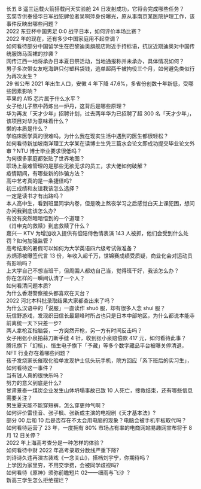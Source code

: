 长五 B 遥三运载火箭搭载问天实验舱 24 日发射成功，它将会完成哪些任务？  
玄奘寺供奉侵华日军战犯牌位者吴啊萍身份曝光，原从事南京某医院护理工作，该事件反映出哪些问题？  
2022 东亚杯中国男足 0:0 战平日本，如何评价本场比赛？  
2022 年的现在，还有多少中国家庭用不起空调？  
如何看待部分中国留学生在巴黎迪奥旗舰店附近手持标语，抗议近期迪奥对中国传统服饰马面裙的抄袭？  
网传江西一地将承办日本夏日祭活动，当地通报称并未承办，具体情况如何？  
男子多次带女友吃海鲜只付塑料袋钱，逃单超两千被拘役三个月，如何避免类似行为再次发生？  
29 省公布 2021 年出生人口，安徽 4 年下降 47.6%，多省份创数十年新低，受哪些因素影响？  
苹果的 A15 芯片属于什么水平？  
女子给儿子熬中药炼出一炉丹，这背后是哪些原理？  
华为再发「天才少年」招聘计划，过去两年华为已招聘了超 300 名「天才少年」，该项目对华为意味着什么？  
懒的本质是什么？  
学临床医学真的很难吗，为什么我在现实生活中遇到的医生都很轻松？  
如何看待新加坡南洋理工大学某在读博士生凭三篇水会论文即成功提交毕业论文外审？NTU 博士毕业要求很低吗？  
为何很多家庭都张贴了世界地图？  
职场上最难管理的是那些无欲无求的员工，求大佬如何破解？  
疫情期间，有哪些新的诈骗方法？  
高中艺考真的是一条捷径吗?  
初三成绩和友谊我该怎么选择？  
一定是读书才有出路吗？  
本人高中生，看到班里同学内卷，但是晚上熬夜学习之后感觉白天上课犯困，想问办问我到底该怎么办?  
有没有突然暗暗悟到的一个道理？  
《肖申克的救赎》到底救赎了什么？  
嘉兴一 KTV 为增加收入提供有偿陪侍色情表演 143 人被抓，他们会受到什么处罚？如何加强监管？  
高考结束的暑假可以如何为大学英语四六级考试做准备？  
苏炳添被曝签代言 13 份，年收入超千万，世锦赛成绩受质疑，商业化会对运动员有影响吗？  
上大学自己不想当班干，但周围人都劝自己当，觉得班干好，我该怎么办？  
你在怎样的一瞬间认清了一个人？  
如何看清问题本质?  
为什么香港警察接头都喜欢在天台？  
2022 河北本科批录取结果大家都查出来了吗？  
为什么汉语中的「说服」一直读作 shuō 服，却有很多人念 shuì 服？  
玩信野游戏，发现织田信长最巅峰时所占也只是日本中部地区，为什么都说本能寺前离统一天下只差一步?  
两人拿枪互指脑袋，一方突然开枪，另一方有时间反击吗？  
女子用张小泉拍蒜刀断手缝 4 针，收到张小泉赔偿款 417 元，如何看待此事？  
腾讯旗下「幻核」、恒生电子旗下「予藏」等多个数字藏品平台被曝关停清退，NFT 行业存在着哪些问题？  
孩子发烧家长催取化验单发现护士低头玩手机，院方回应「系下班后的实习生」，如何看待这一事件？  
当有钱人真的很快乐吗？  
努力的意义到底是什么?  
甘肃景泰一煤炭企业发生山体坍塌事故已致 10 人死亡，搜救结束，还有哪些信息需要关注？  
男生夏天能不能穿短裤，怎么穿更帅气啊？  
如何评价雷佳音、张子枫、张新成主演的电视剧《天才基本法》?  
部分 00 后和 10 后是否存在不太会用电脑的现象？电脑会被手机平板取代吗？  
如何看待运营了 23 年，一度拥有 80% 市场占有率的电商网站易趣网宣布将于 8 月 12 日关停？  
2022 年上海高考查分是一种怎样的体验？  
如何看待中财 2022 年高考录取分数线严重下降?  
刘诗诗久违再演古装戏《一念关山》，搭档刘宇宁，你期待吗？  
上学因为家里穷，不用交学费，会被同学歧视吗?  
如何看待《原神》须弥前瞻短片 02——细雨与飞沙 ？  
新高三学生怎么拒绝摆烂？  
